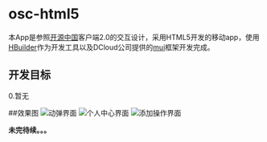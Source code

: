 # osc-html5
本App是参照[开源中国](http://www.oschina.net/)客户端2.0的交互设计，采用HTML5开发的移动app，使用[HBuilder](http://www.dcloud.io/)作为开发工具以及DCloud公司提供的[mui](http://dcloudio.github.io/mui/)框架开发完成。
## 开发目标
0.暂无

##效果图
![动弹界面](http://kiyue.qiniudn.com/Screenshot_2015-01-27-02-08-10-993.png)
![个人中心界面](http://kiyue.qiniudn.com/Screenshot_2015-01-27-02-08-16-470.png)
![添加操作界面](http://kiyue.qiniudn.com/Screenshot_2015-01-27-02-08-37-242.png)

**未完待续。。。**
